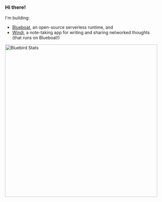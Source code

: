 ### Hi there!

I'm building:

- [Blueboat](https://github.com/losfair/blueboat), an open-source serverless runtime, and
- [Windi](https://windi.app), a note-taking app for writing and sharing networked thoughts (that runs on Blueboat!)

[<img src="https://windi.app/activity_map/zhy.png" alt="Bluebird Stats" width="500px">](https://bluebird.ink/people/zhy)
